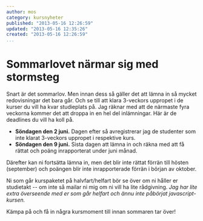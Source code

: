 ```yaml
---
author: mos
category: kursnyheter
published: "2013-05-16 12:26:59"
updated: "2013-05-16 12:35:26"
created: "2013-05-16 12:26:59"
...
```

Sommarlovet närmar sig med stormsteg
==================================

Snart är det sommarlov. Men innan dess så gäller det att lämna in så mycket redovisningar det bara går. Och se till att klara 3-veckors uppropet i de kurser du vill ha kvar studieplats på.  Jag räknar med att de närmaste fyra veckorna kommer det att droppa in en hel del inlämningar. Här är de deadlines du vill ha koll på.

<!--more-->

* **Söndagen den 2 juni.** Dagen efter så avregistrerar jag de studenter som inte klarat 3-veckors uppropet i respektive kurs.
* **Söndagen den 9 juni.** Sista dagen att lämna in och räkna med att få rättat och poäng inrapporterat under juni månad.

Därefter kan ni fortsätta lämna in, men det blir inte rättat förrän till hösten (september) och poängen blir inte inrapporterade förrän i början av oktober.

Ni som går kurspaketet på halvfart/helfart bör se över om ni håller er studietakt -- om inte så mailar ni mig om ni vill ha lite rådgivning. *Jag har lite extra överseende med er som går helfart och ännu inte påbörjat javascript-kursen.*

Kämpa på och få in några kursmoment till innan sommaren tar över!